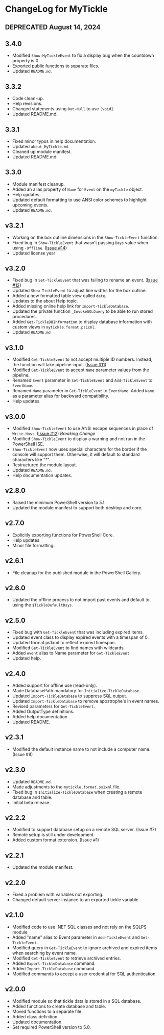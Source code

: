 # ChangeLog for MyTickle

## DEPRECATED August 14, 2024

## 3.4.0

- Modified `Show-MyTickleEvent` to fix a display bug when the countdown property is 0.
- Exported public functions to separate files.
- Updated `README.md`.

## 3.3.2

- Code clean-up.
- Help revisions.
- Changed statements using `Out-Null` to use `[void]`.
- Updated README.md.

## 3.3.1

- Fixed minor typos in help documentation.
- Updated `about_MyTickle.md`.
- Cleaned up module manifest.
- Updated README.md.

## 3.3.0

- Module manifest cleanup.
- Added an alias property of `Name` for `Event` on the `myTickle` object.
- Help updates.
- Updated default formatting to use ANSI color schemes to highlight upcoming events.
- Updated `README.md`.

## v3.2.1

- Working on the box outline dimensions in the `Show-TickleEvent` function.
- Fixed bug in `Show-TickleEvent` that wasn't passing `Days` value when using `-Offline`. ([Issue #14](https://github.com/jdhitsolutions/myTickle/issues/14))
- Updated license year

## v3.2.0

- Fixed bug in `Set-TickleEvent` that was failing to rename an event. ([Issue #12](https://github.com/jdhitsolutions/myTickle/issues/12))
- Updated `Show-TickleEvent` to adjust line widths for the box outline.
- Added a new formatted table view called `date`.
- Updates to the about Help topic.
- Added missing online help link for `Import-TickleDatabase`.
- Updated the private function `_InvokeSQLQuery` to be able to run stored procedures.
- Added `Get-TickleDBInformation` to display database information with custom views in `mytickle.format.ps1xml`.
- Updated `README.md`

## v3.1.0

- Modified `Get-TickleEvent` to not accept multiple ID numbers. Instead, the function will take pipeline input. ([Issue #11](https://github.com/jdhitsolutions/myTickle/issues/11))
- Modified `Get-TickleEvent` to accept `Name` parameter values from the pipeline.
- Renamed `Event` parameter in `Set-TickleEvent` and `Add-TickleEvent` to `EventName`.
- Renamed `Name` parameter in `Get-TickleEvent` to `EventName`. Added `Name` as a parameter alias for backward compatibility.
- Help updates.

## v3.0.0

- Modified `Show-TickleEvent` to use ANSI escape sequences in place of `Write-Host`. ([Issue #12](https://github.com/jdhitsolutions/myTickle/issues/12)) *Breaking Change*
- Modified `Show-TickleEvent` to display a warning and not run in the PowerShell ISE.
- `Show-TickleEvent` now uses special characters for the border if the console will support them. Otherwise, it will default to standard characters like "*".
- Restructured the module layout.
- Updated `README.md`.
- Help documentation updates.

## v2.8.0

- Raised the minimum PowerShell version to 5.1.
- Updated the module manifest to support both desktop and core.

## v2.7.0

- Explicitly exporting functions for PowerShell Core.
- Help updates.
- Minor file formatting.

## v2.6.1

- File cleanup for the published module in the PowerShell Gallery.

## v2.6.0

- Updated the offline process to not import past events and default to using the `$TickleDefaultDays`.

## v2.5.0

- Fixed bug with `Get-TickleEvent` that was including expired items.
- Updated event class to display expired events with a timespan of 0.
- Updated format.ps1xml to reflect expired timespan.
- Modified `Get-TickleEvent` to find names with wildcards.
- Added `event` alias to Name parameter for `Get-TickleEvent`.
- Updated help.

## v2.4.0

- Added support for offline use (read-only).
- Made DatabasePath mandatory for `Initialize-TickleDatabase`.
- Updated `Import-TickleDatabase` to suppress SQL output.
- Updated `Import-TickleDatabase` to remove apostrophe's in event names.
- Revised parameters for `Get-TickleEvent`.
- Added OutputType definitions.
- Added help documentation.
- Updated README.

## v2.3.1

- Modified the default instance name to not include a computer name. (Issue #8)

## v2.3.0

- Updated `README.md`.
- Made adjustments to the `mytickle.format.ps1xml` file.
- Fixed bug in `Initialize-TickleDatabase` when creating a remote database and table.
- Initial beta release

## v2.2.2

- Modified to support database setup on a remote SQL server. (Issue #7)
- Remote setup is still under development.
- Added custom format extension. (Issue #1)

## v2.2.1

- Updated the module manifest.

## v2.2.0

- Fixed a problem with variables not exporting.
- Changed default server instance to an exported tickle variable.

## v2.1.0

- Modified code to use .NET SQL classes and not rely on the SQLPS module
- Added "name" alias to Event parameter in `Add-TickleEvent` and `Set-TickleEvent`.
- Modified query in `Get-TickleEvent` to ignore archived and expired items when searching by event name.
- Modified `Get-TickleEvent` to retrieve archived entries.
- Added `Export-TickleDatabase` command.
- Added `Import-TickleDatabase` command.
- Modified commands to accept a user credential for SQL authentication.

## v2.0.0

- Modified module so that tickle data is stored in a SQL database.
- Added functions to create database and table.
- Moved functions to a separate file.
- Added class definition.
- Updated documentation.
- Set required PowerShell version to 5.0.
